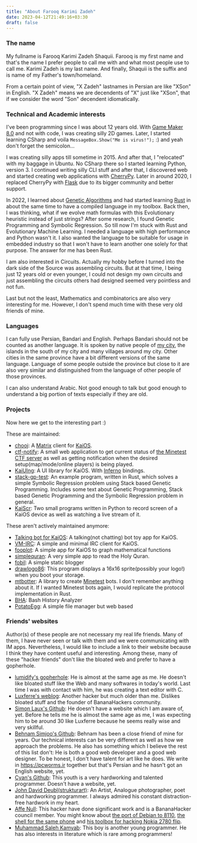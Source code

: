 ```yaml
---
title: "About Farooq Karimi Zadeh"
date: 2023-04-12T21:49:16+03:30
draft: false
---
```



### The name

My fullname is Farooq Karimi Zadeh Shaquii. Farooq is my first name and that's the name I prefer people to call me with and what most people use to call me. Karimi Zadeh is my last name. And finally, Shaquii is the suffix and is name of my Father's town/homeland.

From a certain point of view, "X Zadeh" lastnames in Persian are like "XSon" in English. "X Zadeh" means we are decendents of "X" just like "XSon", that if we consider the word "Son" decendent idiomatically.

### Technical and Academic interests

I've been programming since I was about 12 years old. With [Game Maker 8.0](https://en.wikipedia.org/wiki/GameMaker) and not with code, I was creating silly 2D games. Later, I started learning CSharp and voila `MessageBox.Show("Me is virus!");` :) and yeah don't forget the semicolon...

I was creating silly apps till sometime in 2015. And after that, I "relocated" with my baggage in Ubuntu. No CSharp there so I started learning Python, version 3. I continued writing silly CLI stuff and after that, I discovered web and started creating web applications with [CherryPy](https://cherrypy.dev). Later in around 2020, I replaced CherryPy with [Flask](https://flask.palletsprojects.com/) due to its bigger community and better support.

In 2022, I learned about [Genetic Algorithms](https://en.wikipedia.org/wiki/Genetic_algorithm) and had started learning [Rust](https://www.rust-lang.org/) in about the same time to have a compiled language in my toolbox. Back then, I was thinking, what if we evolve math formulas with this Evolutionary heuristic instead of just strings? After some research, I found Genetic Programming and Symbolic Regression. So till now I'm stuck with Rust and Evolutionary Machine Learning. I needed a language with high performance and Python wasn't it. I also wanted the language to be suitable for usage in embedded industry so that I won't have to learn another one solely for that purpose. The answer for me has been Rust.

I am also interested in Circuits. Actually my hobby before I turned into the dark side of the Source was assembling circuits. But at that time, I being just 12 years old or even younger, I could not design my own circuits and just assembling the circuits others had designed seemed very pointless and not fun.

Last but not the least, Mathematics and combinatorics are also very interesting for me. However, I don't spend much time with these very old friends of mine.

### Languages

I can fully use Persian, Bandari and English. Perhaps Bandari should not be counted as another language. It is spoken by native people of [my city](https://en.wikipedia.org/wiki/Bandar_Abbas), the islands in the south of my city and many villages around my city. Other cities in the same province have a bit different versions of the same language. Language of some people outside the province but close to it are also very similar and distinguished from the language of other people of those provinces.

I can also understand Arabic. Not good enough to talk but good enough to understand a big portion of texts especially if they are old.

### Projects

Now here we get to the interesting part :)

These are maintained:

 - [chooj](https://github.com/farooqkz/chooj): A [Matrix](https://matrix.org) client for [KaiOS](https://en.wikipedia.org/wiki/KaiOS).
 - [ctf-notify](https://github.com/farooqkz/ctf-notify): A small web application to get current status of [the Minetest CTF server](https://ctf.rubenwardy.com) as well as getting notification when the desired setup(map/mode/online players) is being played.
 - [KaiUIng](https://github.com/farooqkz/KaiUIng): A UI library for KaiOS. With [Inferno](https://infernojs.org) bindings.
 - [stack-gp-test](https://github.com/farooqkz/stack-gp-test): An example program, written in Rust, which solves a simple Symbolic Regression problem using Stack based Genetic Programming. Includes some text about Genetic Programming, Stack based Genetic Programming and the Symbolic Regression problem in general.
 - [KaiScr](https://notabug.org/farooqkz/KaiScr): Two small programs written in Python to record screen of a KaiOS device as well as watching a live stream of it.

These aren't actively maintained anymore:

 - [Talking bot for KaiOS](https://notabug.org/bananaphone/talkingbot): A talking(not chatting) bot toy app for KaiOS.
 - [VM-IRC](https://notabug.org/bananaphone/vm-irc): A simple and minimal IRC client for KaiOS.
 - [fooplot](https://notabug.org/bananaphone/fooplot): A simple app for KaiOS to graph mathematical functions
 - [simplequran](https://notabug.org/bananaphone/simplequran): A very simple app to read the Holy Quran.
 - [fobil](https://notabug.org/farooqkz/fobil): A simple static blogger
 - [drawlogo86](https://notabug.org/farooqkz/drawlogo86): This program displays a 16x16 sprite(possibly your logo!) when you boot your storage.
 - [mtbotter](https://notabug.org/farooqkz/mtbotter): A library to create [Minetest](https://minetest.net) bots. I don't remember anything about it. If I wanted Minetest bots again, I would replicate the protocol implementation in Rust.
 - [BHA](https://notabug.org/farooqkz/BHA): Bash History Analyzer
 - [PotatoEgg](https://notabug.org/farooqkz/PotatoEgg): A simple file manager but web based

### Friends' websites

Author(s) of these people are not necessary my real life friends. Many of them, I have never seen or talk with them and we were communicating with IM apps. Nevertheless, I would like to include a link to their website because I think they have content useful and interesting. Among these, many of these "hacker friends" don't like the bloated web and prefer to have a gopherhole.

 - [lumidify's gopherhole](gopher://lumidify.org): He is almost at the same age as me. He doesn't like bloated stuff like the Web and many softwares in today's world. Last time I was with contact with him, he was creating a text editor with C.
 - [Luxferre's weblog](https://chronovir.us/): Another hacker but much older than me. Dislikes bloated stuff and the founder of BananaHackers community.
 - [Simon Laux's Github](https://github.com/simon-laux): He doesn't have a website which I am aware of, yet. Before he tells me he is almost the same age as me, I was expecting him to be around 30 like Luxferre because he seems really wise and very skillful.
 - [Behnam Simjoo's Github](https://github.com/b-simjoo/): Behnam has been a close friend of mine for years. Our technical interests can be very different as well as how we approach the problems. He also has something which I believe the rest of this list don't: He is both a good web developer and a good web designer. To be honest, I don't have talent for art like he does. We write in https://pcworms.ir together but that's Persian and he hasn't got an English website, yet.
 - [Cyan's Github](https://github.com/cyan-2048): This youth is a very hardworking and talented programmer. Doesn't have a website, yet.
 - [John David Deubl(strukturart)](https://strukturart.com): An Artist, Analogue photographer, poet and hardworking programmer. I always admired his constant distraction-free hardwork in my heart.
 - [Affe Null](https://git.abscue.de/affe_null): This hacker have done significant work and is a BananaHacker council member. You might know about [the port of Debian to 8110](https://git.abscue.de/bananian/bananian), [the shell for the same phone](https://git.abscue.de/obp/bananui/bananui) and [his toolbox for hacking Nokia 2780 flip](https://git.abscue.de/affe_null/weeknd-toolbox).
 - [Muhammad Saleh Kamyab](https://framagit.org/mskf1383): This boy is another young programmer. He has also interests in literature which is rare among programmers!
